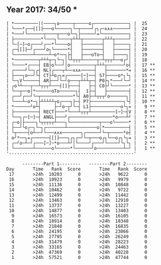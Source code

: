 Year 2017: 34/50 *
------------------------------------------------------------
    | *─────────|(────┐o─────┬─────o┌─────────────┐ |  25 
    | └───*┌──┤[]├───o└─────┐└─┬────┘┌┐┌─∧∧∧──────┘ |  24 
    | *───┘└──────┬────┬───o└─┐├─────┘=└──────────┐ |  23 
    | ├──────────*└───┐└────┬┴┴┴┬───────┬┴┴┴┬─────┘ |  22 
    | └─[─]─o┌───┘┌──*└────o┤   ├───────┤   ├─────┐ |  21 
    | ┌─┤[]├─┘┌───┘o┐└─────*┤   ├───────┤   ├─────┤ |  20 
    | └───────┴─────┴─o*──┐├┤   ├───oTo─┤   ├────┐│ |  19 
    | *─────────┬┴┴┴┬─┐└─┐│└┴┬┬┬┴─────┬─┴┬┬┬┴──o┌┘│ |  18 
    | └────*┌───┤ EB├o└──┘│o─────────┬┴┴┴┬──────┘o┤ |  17 **
    | ┌────┘└─┐┌┤ NL├┌───┬┴──∧∧∧─────┤   ├───────*= |  16 **
    | ├───┐o──┘└┤ CT├┴o┌┐=┌─────[─]──┤ S7├────o*┐└┐ |  15 **
    | └─┐V└─────┤ AR├──┘└─┘o───┬┴┴┴┬─┤ P0├┐*───┘└─┘ |  14 **
    | ┌o└┴───┬──┴┬┬┬┴───┤[]├───┤   ├─┤ C0├┘└──────* |  13 **
    | └──┬──o│*──────oTo──────┐┤  1├─┤   ├────────┤ |  12 **
    | ┌──┘┌──┘└─┬────────────*└┤ A0├─┴┬┬┬┘o──────┐│ |  11 **
    | └───┴─o*─┐├┴┴┴┴┴┬o┌───┐├─┤ P7├────────────┐└┤ |  10 **
    | *──────┘o┴┤     ├─┘o─┬┘└─┤ L1├───────────o└┐= |   9 **
    | ├─────────┤ RECT├───*└───┴┬┬┬┴─────────[─]─┤V |   8 **
    | └──┐┌─[─]─┤ ANGL├───┘┌────────────────*o───┴┘ |   7 **
    | ┌─o│├────┐└┬┬┬┬┬┴───┐└───────────┬───o└─────* |   6 **
    | ├──┘└o┌─┐└─┐┌───────┴───────────o│*─────────┤ |   5 **
    | └┬────┤o┴──┘└───∧∧∧───────┐┌─────┘└─┬─────*o┤ |   4 **
    | o┘*──┐=┌──────┤[]├───┐┌┐┌─┘└─┬───o┌┐└──o┌┐└┐= |   3 **
    | ┌─┘o─┴─┘┌───[─]─*o───┴┘│└────┘┌───┘└────┘└┐└┐ |   2 **
    | └───────┴──────o└─────*└──────┘o──────────┴─┘ |   1 **
    '-----------------------------------------------'       

          --------Part 1--------   --------Part 2--------
    Day       Time   Rank  Score       Time   Rank  Score
     17       >24h  10203      0       >24h   9622      0
     16       >24h  10923      0       >24h   9979      0
     15       >24h  11136      0       >24h  10848      0
     14       >24h  10462      0       >24h   9722      0
     13       >24h  12499      0       >24h  11442      0
     12       >24h  13463      0       >24h  12910      0
     11       >24h  13737      0       >24h  13227      0
     10       >24h  14877      0       >24h  13403      0
      9       >24h  16573      0       >24h  16105      0
      8       >24h  18914      0       >24h  18348      0
      7       >24h  21840      0       >24h  16835      0
      6       >24h  24195      0       >24h  23066      0
      5       >24h  27795      0       >24h  26249      0
      4       >24h  31479      0       >24h  28223      0
      3       >24h  33165      0       >24h  24463      0
      2       >24h  47369      0       >24h  40228      0
      1       >24h  57521      0       >24h  47744      0
